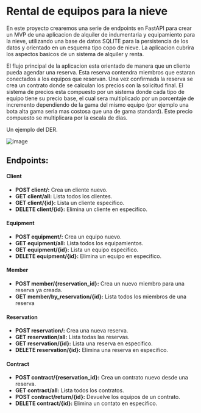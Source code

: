 # Rental de equipos para la nieve

En este proyecto crearemos una serie de endpoints en FastAPI para crear un MVP de una aplicacion de alquiler de indumentaria y equipamiento para la nieve, utilizando una base de datos SQLITE para la persistencia de los datos
y orientado en un esquema tipo copo de nieve. La aplicacion cubrira los aspectos basicos de un sistema de alquiler y renta.

El flujo principal de la aplicacion esta orientado de manera que un cliente pueda agendar una reserva. Esta reserva contendra miembros que estaran conectados a los equipos que reservan. Una vez confirmada la reserva se crea un contrato donde se calculan
los precios con la solicitud final. El sistema de precios esta compuesto por un sistema donde cada tipo de equipo tiene su precio base, el cual sera multiplicado por un porcentaje de incremento dependiendo de la gama del mismo equipo
(por ejemplo una bota alta gama seria mas costosa que una de gama standard). Este precio compuesto se multiplicara por la escala de dias.


Un ejemplo del DER.

![image](https://github.com/fransindi/RENTALV2/assets/83618758/4fd35199-3500-45b1-be6b-f6fd3e4ad1ec)



## Endpoints: 

#### Client
- **POST client/:** Crea un cliente nuevo.
- **GET client/all:** Lista todos los clientes.
- **GET client/{id}:** Lista un cliente especifico.
- **DELETE client/{id}:** Elimina un cliente en especifico.

#### Equipment
- **POST equipment/:** Crea un equipo nuevo.
- **GET equipment/all:** Lista todos los equipamientos.
- **GET equipment/{id}:** Lista un equipo especifico.
- **DELETE equipment/{id}:** Elimina un equipo en especifico.

#### Member
- **POST member/{reservation_id}:** Crea un nuevo miembro para una reserva ya creada.
- **GET member/by_reservation/{id}:** Lista todos los miembros de una reserva

#### Reservation
- **POST reservation/:** Crea una nueva reserva.
- **GET reservation/all:** Lista todas las reservas.
- **GET reservation/{id}:** Lista una reserva en especifico.
- **DELETE reservation/{id}:** Elimina una reserva en especifico.

#### Contract
- **POST contract/{reservation_id}:** Crea un contrato nuevo desde una reserva.
- **GET contract/all:** Lista todos los contratos.
- **POST contract/return/{id}:** Devuelve los equipos de un contrato.
- **DELETE contract/{id}:** Elimina un contato en especifico.
